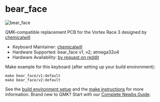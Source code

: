 # bear_face

![bear_face](https://i.imgur.com/hJxyJII.png)

QMK-compatible replacement PCB for the Vortex Race 3 designed by [chemicalwill](https://github.com/chemicalwill)

* Keyboard Maintainer: [chemicalwill](https://github.com/chemicalwill)
* Hardware Supported: bear_face v1, v2; atmega32u4
* Hardware Availability: [by request on reddit](https://www.reddit.com/message/compose?to=chemicalwill&subject=bear_face%20v2)

Make example for this keyboard (after setting up your build environment):

    make bear_face/v1:default
    make bear_face/v2:default

See the [build environment setup](https://docs.qmk.fm/#/getting_started_build_tools) and the [make instructions](https://docs.qmk.fm/#/getting_started_make_guide) for more information. Brand new to QMK? Start with our [Complete Newbs Guide](https://docs.qmk.fm/#/newbs).

